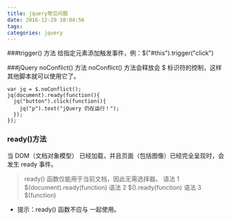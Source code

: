 ```yaml
---
title: jquery常见问题
date: 2016-12-29 10:04:56
tags:
categories: jquery
---
```

###trigger() 方法
给指定元素添加触发事件，例：$("#this").trigger("click")

###jQuery noConflict() 方法
noConflict() 方法会释放会 $ 标识符的控制，这样其他脚本就可以使用它了。

```script
var jq = $.noConflict();
jq(document).ready(function(){
  jq("button").click(function(){
    jq("p").text("jQuery 仍在运行！");
  });
});
```

### ready()方法
当 DOM（文档对象模型） 已经加载，并且页面（包括图像）已经完全呈现时，会发生 ready 事件。
>ready() 函数仅能用于当前文档，因此无需选择器。
语法 1
$(document).ready(function)
语法 2
$().ready(function)
语法 3
$(function)
* 提示：ready() 函数不应与 <body onload=""> 一起使用。